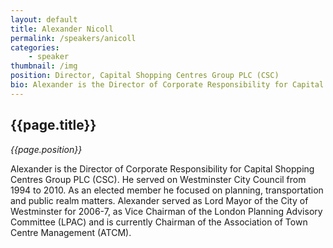 ```yaml
---
layout: default
title: Alexander Nicoll
permalink: /speakers/anicoll
categories: 
    - speaker
thumbnail: /img
position: Director, Capital Shopping Centres Group PLC (CSC)
bio: Alexander is the Director of Corporate Responsibility for Capital Shopping Centres Group PLC (CSC). He served on Westminster City Council from 1994 to 2010. As an elected member he focused on planning, transportation and public realm matters. Alexander served as Lord Mayor of the City of Westminster for 2006-7, as Vice Chairman of the London Planning Advisory Committee (LPAC) and is currently Chairman of the Association of Town Centre Management (ATCM).
---
```


## {{page.title}}
<i>{{page.position}}</i>

<p>Alexander is the Director of Corporate Responsibility for Capital Shopping Centres Group PLC (CSC). He served on Westminster City Council from 1994 to 2010. As an elected member he focused on planning, transportation and public realm matters. Alexander served as Lord Mayor of the City of Westminster for 2006-7, as Vice Chairman of the London Planning Advisory Committee (LPAC) and is currently Chairman of the Association of Town Centre Management (ATCM).</p>